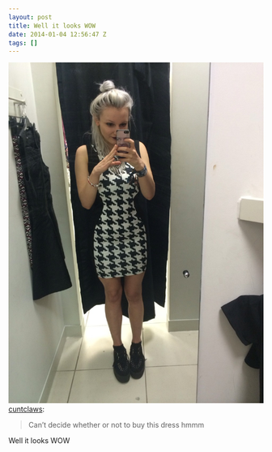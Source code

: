 ```yaml
---
layout: post
title: Well it looks WOW
date: 2014-01-04 12:56:47 Z
tags: []
---
```

![](/media/2014/01/72199251118.jpg)
[cuntclaws](http://cuntclaws.tumblr.com/post/72198316062/cant-decide-whether-or-not-to-buy-this-dress-hmmm):

> Can’t decide whether or not to buy this dress hmmm

Well it looks WOW
